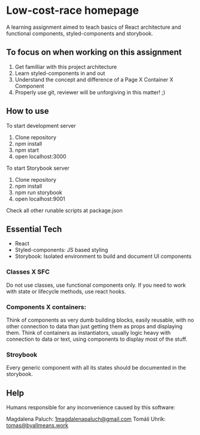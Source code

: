 # Low-cost-race homepage

A learning assignment aimed to teach basics of React architecture and functional components, styled-components and storybook.

## To focus on when working on this assignment

1. Get familliar with this project architecture
2. Learn styled-components in and out
3. Understand the concept and difference of a Page X Container X Component
4. Properly use git, reviewer will be unforgiving in this matter! ;)

## How to use

To start development server

1. Clone repository
2. npm install
3. npm start
4. open localhost:3000

To start Storybook server

1. Clone repository
2. npm install
3. npm run storybook
4. open localhost:9001

Check all other runable scripts at package.json

## Essential Tech

- React
- Styled-components: JS based styling
- Storybook: Isolated environment to build and document UI components

### Classes X SFC

Do not use classes, use functional components only. If you need to work with state or lifecycle methods, use react hooks.

### Components X containers:

Think of components as very dumb building blocks, easily reusable, with no other connection to data than just getting them as props and displaying them. Think of containers as instantiators, usually logic heavy with connection to data or text, using components to display most of the stuff.

### Stroybook

Every generic component with all its states should be documented in the storybook.

## Help

Humans responsible for any inconvenience caused by this software:

Magdalena Paluch: 1magdalenapaluch@gmail.com
Tomáš Uhrík: tomas@byallmeans.work
